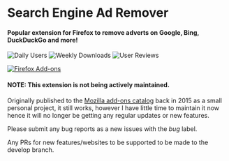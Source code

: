 # Search Engine Ad Remover

#### Popular extension for Firefox to remove adverts on Google, Bing, DuckDuckGo and more!

![Daily Users](https://img.shields.io/amo/users/searchengineadremover)
![Weekly Downloads](https://img.shields.io/amo/dw/searchengineadremover)
![User Reviews](https://img.shields.io/amo/stars/searchengineadremover?label=user%20reviews)

<a href="https://addons.mozilla.org/en-US/firefox/addon/searchengineadremover/"><img src="https://i.imgur.com/kMH6r1a.png" alt="Firefox Add-ons"></a>

#### NOTE: This extension is not being actively maintained.

Originally published to the [Mozilla add-ons catalog](https://addons.mozilla.org/en-US/firefox/addon/searchengineadremover/) back in 2015 as a small personal project, it still works, however I have little time to maintain it now hence it will no longer be getting any regular updates or new features.

Please submit any bug reports as a new issues with the *bug* label.

Any PRs for new features/websites to be supported to be made to the develop branch.

